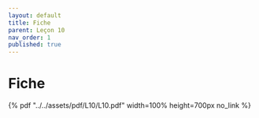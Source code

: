 ```yaml
---
layout: default
title: Fiche
parent: Leçon 10
nav_order: 1
published: true
---
```


# Fiche


{% pdf "../../assets/pdf/L10/L10.pdf" width=100% height=700px no_link %} 



